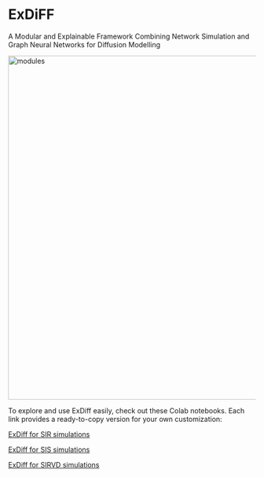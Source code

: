 # ExDiFF
A Modular and Explainable Framework Combining Network Simulation and Graph Neural Networks for Diffusion Modelling


<img width="2343" height="699" alt="modules" src="https://github.com/user-attachments/assets/d84bc1b9-5b69-4956-99e9-51e13d64e3a1" />

To explore and use ExDiff easily, check out these Colab notebooks. Each link provides a ready-to-copy version for your own customization:

[ExDiff for SIR simulations](https://colab.research.google.com/drive/1CfdVcZqzWZY7f3fZAwXcTvnkV5L0cDkb?usp=sharing)

[ExDiff for SIS simulations](https://colab.research.google.com/drive/1uHepvm1lVxjKHnukIKvMDHJtR0U0G0AO?usp=sharing)

[ExDiff for SIRVD simulations](https://colab.research.google.com/drive/1qHTPuIlB6r1193VnlgoW8LxLQcA3lGE6?usp=sharing)

